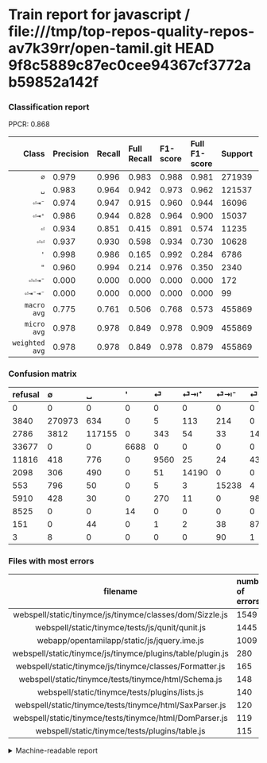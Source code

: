 # Train report for javascript / file:///tmp/top-repos-quality-repos-av7k39rr/open-tamil.git HEAD 9f8c5889c87ec0cee94367cf3772ab59852a142f

### Classification report

PPCR: 0.868

| Class | Precision | Recall | Full Recall | F1-score | Full F1-score | Support | Full Support | PPCR |
|------:|:----------|:-------|:------------|:---------|:---------|:--------|:-------------|:-----|
| `∅` | 0.979| 0.996| 0.983| 0.988| 0.981| 271939| 275779| 0.986 |
| `␣` | 0.983| 0.964| 0.942| 0.973| 0.962| 121537| 124323| 0.978 |
| `⏎⇥⁻` | 0.974| 0.947| 0.915| 0.960| 0.944| 16096| 16649| 0.967 |
| `⏎⇥⁺` | 0.986| 0.944| 0.828| 0.964| 0.900| 15037| 17135| 0.878 |
| `⏎` | 0.934| 0.851| 0.415| 0.891| 0.574| 11235| 23051| 0.487 |
| `⏎⏎` | 0.937| 0.930| 0.598| 0.934| 0.730| 10628| 16538| 0.643 |
| `'` | 0.998| 0.986| 0.165| 0.992| 0.284| 6786| 40463| 0.168 |
| `"` | 0.960| 0.994| 0.214| 0.976| 0.350| 2340| 10865| 0.215 |
| `⏎⏎⇥⁻` | 0.000| 0.000| 0.000| 0.000| 0.000| 172| 323| 0.533 |
| `⏎⇥⁻⇥⁻` | 0.000| 0.000| 0.000| 0.000| 0.000| 99| 102| 0.971 |
| `macro avg` | 0.775| 0.761| 0.506| 0.768| 0.573| 455869| 525228| 0.868 |
| `micro avg` | 0.978| 0.978| 0.849| 0.978| 0.909| 455869| 525228| 0.868 |
| `weighted avg` | 0.978| 0.978| 0.849| 0.978| 0.879| 455869| 525228| 0.868 |

### Confusion matrix

|refusal|  ∅| ␣| '| ⏎| ⏎⇥⁺| ⏎⇥⁻| ⏎⏎| "| ⏎⏎⇥⁻| ⏎⇥⁻⇥⁻| 
|:---|:---|:---|:---|:---|:---|:---|:---|:---|:---|:---|
|0 |0 |0 |0 |0 |0 |0 |0 |0 |0 |0 |
|3840 |270973 |634 |0 |5 |113 |214 |0 |0 |0 |0 |
|2786 |3812 |117155 |0 |343 |54 |33 |140 |0 |0 |0 |
|33677 |0 |0 |6688 |0 |0 |0 |0 |98 |0 |0 |
|11816 |418 |776 |0 |9560 |25 |24 |432 |0 |0 |0 |
|2098 |306 |490 |0 |51 |14190 |0 |0 |0 |0 |0 |
|553 |796 |50 |0 |5 |3 |15238 |4 |0 |0 |0 |
|5910 |428 |30 |0 |270 |11 |0 |9889 |0 |0 |0 |
|8525 |0 |0 |14 |0 |0 |0 |0 |2326 |0 |0 |
|151 |0 |44 |0 |1 |2 |38 |87 |0 |0 |0 |
|3 |8 |0 |0 |0 |0 |90 |1 |0 |0 |0 |

### Files with most errors

| filename | number of errors|
|:----:|:-----|
| webspell/static/tinymce/js/tinymce/classes/dom/Sizzle.js | 1549 |
| webspell/static/tinymce/tests/js/qunit/qunit.js | 1445 |
| webapp/opentamilapp/static/js/jquery.ime.js | 1009 |
| webspell/static/tinymce/js/tinymce/plugins/table/plugin.js | 280 |
| webspell/static/tinymce/js/tinymce/classes/Formatter.js | 165 |
| webspell/static/tinymce/tests/tinymce/html/Schema.js | 148 |
| webspell/static/tinymce/tests/plugins/lists.js | 140 |
| webspell/static/tinymce/tests/tinymce/html/SaxParser.js | 120 |
| webspell/static/tinymce/tests/tinymce/html/DomParser.js | 119 |
| webspell/static/tinymce/tests/plugins/table.js | 115 |

<details>
    <summary>Machine-readable report</summary>
```json
{
  "cl_report": {"\"": {"f1-score": 0.9764903442485307, "precision": 0.9595709570957096, "recall": 0.994017094017094, "support": 2340}, "\u0027": {"f1-score": 0.9916963226571768, "precision": 0.9979110713219934, "recall": 0.9855585027998821, "support": 6786}, "macro avg": {"f1-score": 0.7678154192402674, "precision": 0.7750823055984426, "recall": 0.7611714591003922, "support": 455869}, "micro avg": {"f1-score": 0.978392915508622, "precision": 0.978392915508622, "recall": 0.978392915508622, "support": 455869}, "weighted avg": {"f1-score": 0.977922334447052, "precision": 0.9777362545000087, "recall": 0.978392915508622, "support": 455869}, "\u2205": {"f1-score": 0.9877269082160822, "precision": 0.9791574071062835, "recall": 0.9964477327635978, "support": 271939}, "\u23ce": {"f1-score": 0.8905449464368886, "precision": 0.9340498290180752, "recall": 0.8509123275478415, "support": 11235}, "\u23ce\u21e5\u207a": {"f1-score": 0.9641583149312043, "precision": 0.9855535491040422, "recall": 0.9436722750548646, "support": 15037}, "\u23ce\u21e5\u207b": {"f1-score": 0.9603882393722623, "precision": 0.9744835965978129, "recall": 0.9466948310139165, "support": 16096}, "\u23ce\u21e5\u207b\u21e5\u207b": {"f1-score": 0.0, "precision": 0.0, "recall": 0.0, "support": 99}, "\u23ce\u23ce": {"f1-score": 0.9337613899249326, "precision": 0.9370795034587321, "recall": 0.9304666917576214, "support": 10628}, "\u23ce\u23ce\u21e5\u207b": {"f1-score": 0.0, "precision": 0.0, "recall": 0.0, "support": 172}, "\u2423": {"f1-score": 0.9733877266155968, "precision": 0.9830171422817778, "recall": 0.9639451360491044, "support": 121537}},
  "cl_report_full": {"\"": {"f1-score": 0.35006396267589734, "precision": 0.9595709570957096, "recall": 0.2140819144040497, "support": 10865}, "\u0027": {"f1-score": 0.28360012721297573, "precision": 0.9979110713219934, "recall": 0.1652868052294689, "support": 40463}, "macro avg": {"f1-score": 0.5725198830658622, "precision": 0.7750823055984426, "recall": 0.5060353951744927, "support": 525228}, "micro avg": {"f1-score": 0.9092250817197484, "precision": 0.978392915508622, "recall": 0.8491912083894995, "support": 525228}, "weighted avg": {"f1-score": 0.8793547207134058, "precision": 0.9770742340137213, "recall": 0.8491912083894995, "support": 525228}, "\u2205": {"f1-score": 0.9808622312314487, "precision": 0.9791574071062835, "recall": 0.9825730022953162, "support": 275779}, "\u23ce": {"f1-score": 0.5744156702517575, "precision": 0.9340498290180752, "recall": 0.41473254956401023, "support": 23051}, "\u23ce\u21e5\u207a": {"f1-score": 0.9000095138426412, "precision": 0.9855535491040422, "recall": 0.8281295593813831, "support": 17135}, "\u23ce\u21e5\u207b": {"f1-score": 0.9439385492163787, "precision": 0.9744835965978129, "recall": 0.9152501651750856, "support": 16649}, "\u23ce\u21e5\u207b\u21e5\u207b": {"f1-score": 0.0, "precision": 0.0, "recall": 0.0, "support": 102}, "\u23ce\u23ce": {"f1-score": 0.7300579528256617, "precision": 0.9370795034587321, "recall": 0.5979562220341033, "support": 16538}, "\u23ce\u23ce\u21e5\u207b": {"f1-score": 0.0, "precision": 0.0, "recall": 0.0, "support": 323}, "\u2423": {"f1-score": 0.9622508234018612, "precision": 0.9830171422817778, "recall": 0.9423437336615107, "support": 124323}},
  "ppcr": 0.867944968661229
}
```
</details>
